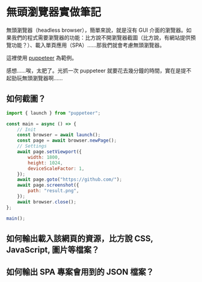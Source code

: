 # 無頭瀏覽器實做筆記

無頭瀏覽器（headless browser），簡單來說，就是沒有 GUI 介面的瀏覽器。如果我們的程式需要瀏覽器的功能：比方說不開瀏覽器截圖（比方說，有網站提供預覽功能？）、載入單頁應用（SPA）……那我們就會考慮無頭瀏覽器。

這裡使用 [puppeteer](https://pptr.dev) 為範例。

感想……唉，太肥了。光抓一次 puppeteer 就要花去幾分鐘的時間，實在是提不起勁玩無頭瀏覽器啊……

## 如何截圖？

```js
import { launch } from "puppeteer";

const main = async () => {
    // Init
    const browser = await launch();
    const page = await browser.newPage();
    // Settings
    await page.setViewport({
        width: 1800,
        height: 1024,
        deviceScaleFactor: 1,
    });
    await page.goto("https://github.com/");
    await page.screenshot({
        path: "result.png",
    });
    await browser.close();
};

main();
```

## 如何輸出載入該網頁的資源，比方說 CSS, JavaScript, 圖片等檔案？
## 如何輸出 SPA 專案會用到的 JSON 檔案？
